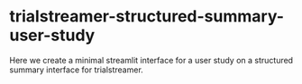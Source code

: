 # trialstreamer-structured-summary-user-study
Here we create a minimal streamlit interface for a user study on a structured summary interface for trialstreamer.
